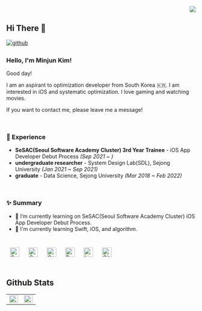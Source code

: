 <div align="right">
<img src="https://komarev.com/ghpvc/?username=minjunkim-dev&&style=flat-square" align="right" />
</div>  
  

<br/>  

## Hi There 👋  
  

<a href="https://github.com/minjunkim-dev" target="_blank">
<img src=https://img.shields.io/badge/github-%2324292e.svg?&style=for-the-badge&logo=github&logoColor=white alt=github style="margin-bottom: 5px;" />
</a>
  



### Hello, I'm Minjun Kim!

Good day!

I am an aspirant to optimization developer from South Korea 🇰🇷.
I am interested in iOS and systematic optimization.
I love gaming and watching movies.

If you want to contact me, please leave me a message!
 
<br/>

### 💫 Experience
- **SeSAC(Seoul Software Academy Cluster) 3rd Year Trainee** - iOS App Developer Debut Process *(Sep 2021 ~ )*
- **undergraduate researcher** - System Design Lab(SDL), Sejong University *(Jan 2021 ~ Sep 2021)*
- **graduate** - Data Science, Sejong University *(Mar 2018 ~ Feb 2022)* 
  

<br/>  


### ✨ Summary

- 🔭 I’m currently learning on SeSAC(Seoul Software Academy Cluster) iOS App Developer Debut Process.
- 🌱 I'm currently learning Swift, iOS, and algorithm.
<!-- - 📝 I'm planning to write articles on [my blog](https:).   -->
  

<br/>  

<div sttyle='float:left'>

<img style="margin: 10px" src="https://profilinator.rishav.dev/skills-assets/swift-original-wordmark.svg" alt="Swift" height="25" /> 
<img style="margin: 10px" src="https://profilinator.rishav.dev/skills-assets/c-original.svg" alt="C" height="25" />  
<img style="margin: 10px" src="https://profilinator.rishav.dev/skills-assets/cplusplus-original.svg" alt="C++" height="25" />  
<img style="margin: 10px" src="https://profilinator.rishav.dev/skills-assets/python-original.svg" alt="Python" height="25" />  
<img style="margin: 10px" src="https://profilinator.rishav.dev/skills-assets/linux-original.svg" alt="Linux" height="25" />  
<img style="margin: 10px" src="https://profilinator.rishav.dev/skills-assets/git-scm-icon.svg" alt="Git" height="25" />

</div>

<br/>  


## Github Stats  
<table><tr><td valign="top" width="50%">

<img src="https://github-readme-stats.vercel.app/api?username=minjunkim-dev&show_icons=true&count_private=true&hide_border=true" align="left" style="width: 100%" />

</td><td valign="top" width="50%">

<img src="https://github-readme-stats.vercel.app/api/top-langs/?username=minjunkim-dev&hide_border=true&layout=compact" align="left" style="width: 100%" />

</td></tr></table>  

<br/>  


<!--
**minjunkim-dev/minjunkim-dev** is a ✨ _special_ ✨ repository because its `README.md` (this file) appears on your GitHub profile.

Here are some ideas to get you started:

- 🔭 I’m currently working on ...
- 🌱 I’m currently learning ...
- 👯 I’m looking to collaborate on ...
- 🤔 I’m looking for help with ...
- 💬 Ask me about ...
- 📫 How to reach me: ...
- 😄 Pronouns: ...
- ⚡ Fun fact: ...
- ...
-->
